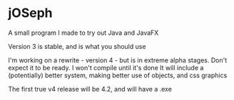 # jOSeph
A small program I made to try out Java and JavaFX

Version 3 is stable, and is what you should use

I'm working on a rewrite - version 4 - but is in extreme alpha stages. Don't expect it to be ready. I won't compile until it's done
It will include a (potentially) better system, making better use of objects, and css graphics

The first true v4 release will be 4.2, and will have a .exe
